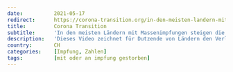 ```yaml
---
date:          2021-05-17
redirect:      https://corona-transition.org/in-den-meisten-landern-mit-massenimpfungen-steigen-die-todesfalle
title:         Corona Transition
subtitle:      'In den meisten Ländern mit Massenimpfungen steigen die Todesfälle'
description:   'Dieses Video zeichnet für Dutzende von Ländern den Verlauf der Todeszahlen vor der Impfung (rot) und nach der Impfung (blau) auf. Basis sind die (...)'
country:       CH
categories:    [Impfung, Zahlen]
tags:          [mit oder an impfung gestorben]
---
```

